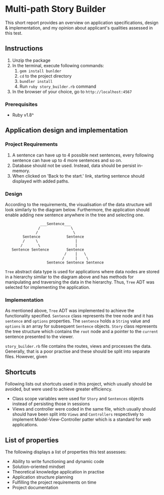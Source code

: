 # Multi-path Story Builder

This short report provides an overview on application specifications, design 
& implementation, and my opinion about applicant's qualities assessed in this test.

## Instructions

1. Unzip the package
2. In the terminal, execute following commands: 
    1. `gem install bunlder`
    2. `cd` to the project directory
    3. `bundler install`
    4. Run `ruby story_builder.rb` command
4. In the browser of your choice, go to `http://localhost:4567`

### Prerequisites
 
* Ruby v1.8^

## Application design and implementation

### Project Requirements

1. A sentence can have up to 4 possible next sentences, every following 
sentence can have up to 4 more sentences and so on.
2. Database should not be used. Instead, data should be persist in-memory. 
3. When clicked on 'Back to the start.' link, starting sentence should 
displayed with added paths. 

### Design

According to the requirements, the visualisation of the data structure will look
similarly to the diagram below. Furthermore, the application should enable 
adding new sentence anywhere in the tree and selecting one. 

                    ___Sentence___
                   /              \
                  /                \
            Sentence            Sentence
            /     \                 |
           /       \                |
       Sentence Sentence        Sentence
                               /    |   \
                              /     |    \
                       Sentence Sentence Sentence
   
`Tree` abstract data type is used for applications where data nodes are stored in 
a hierarchy similar to the diagram above and has methods for manipulating and 
traversing the data in the hierarchy. Thus, `Tree` ADT was selected for implementing 
the application. 

### Implementation

As mentioned above, `Tree` ADT was implemented to achieve the functionality specified.
`Sentence` class represents the tree node and it has `sentence` and `options` properties.
The `sentence` holds a `String` value and `options` is an array for subsequent `Sentence`
objects. `Story` class represents the tree structure which contains the `root` node and
a pointer to the `current` sentence presented to the viewer. 

`story_builder.rb` file contains the routes, views and processes the data. Generally, that
is a poor practise and these should be split into separate files. However, given 

## Shortcuts

Following lists out shortcuts used in this project, which usually should 
be avoided, but were used to achieve greater efficiency. 

* Class scope variables were used for `Story` and `Sentences` objects 
instead of persisting those in sessions
* Views and controller were coded in the same file, which usually should
should have been split into `Views` and `Controllers` respectively to
implement Model-View-Controller patter which is a standard for web applications.

## List of properties

The following displays a list of properties this test assesses:
* Ability to write functioning and dynamic code
* Solution-oriented mindset
* Theoretical knowledge application in practise
* Application structure planning
* Fulfilling the project requirements on time
* Project documentation